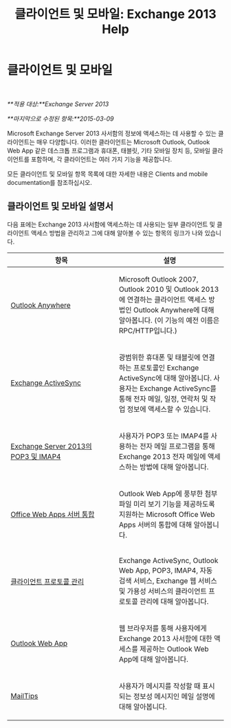 ﻿---
title: '클라이언트 및 모바일: Exchange 2013 Help'
TOCTitle: 클라이언트 및 모바일
ms:assetid: d67342e7-6ee0-4228-9f84-721b2a53fb4c
ms:mtpsurl: https://technet.microsoft.com/ko-kr/library/JJ150572(v=EXCHG.150)
ms:contentKeyID: 50484298
ms.date: 05/22/2018
mtps_version: v=EXCHG.150
ms.translationtype: MT
---

# 클라이언트 및 모바일

 

_**적용 대상:**Exchange Server 2013_

_**마지막으로 수정된 항목:**2015-03-09_

Microsoft Exchange Server 2013 사서함의 정보에 액세스하는 데 사용할 수 있는 클라이언트는 매우 다양합니다. 이러한 클라이언트는 Microsoft Outlook, Outlook Web App 같은 데스크톱 프로그램과 휴대폰, 태블릿, 기타 모바일 장치 등, 모바일 클라이언트를 포함하며, 각 클라이언트는 여러 가지 기능을 제공합니다.

모든 클라이언트 및 모바일 항목 목록에 대한 자세한 내용은 Clients and mobile documentation를 참조하십시오.

## 클라이언트 및 모바일 설명서

다음 표에는 Exchange 2013 사서함에 액세스하는 데 사용되는 일부 클라이언트 및 클라이언트 액세스 방법을 관리하고 그에 대해 알아볼 수 있는 항목의 링크가 나와 있습니다.


<table>
<colgroup>
<col style="width: 50%" />
<col style="width: 50%" />
</colgroup>
<thead>
<tr class="header">
<th>항목</th>
<th>설명</th>
</tr>
</thead>
<tbody>
<tr class="odd">
<td><p><a href="outlook-anywhere-exchange-2013-help.md">Outlook Anywhere</a></p></td>
<td><p>Microsoft Outlook 2007, Outlook 2010 및 Outlook 2013에 연결하는 클라이언트 액세스 방법인 Outlook Anywhere에 대해 알아봅니다. (이 기능의 예전 이름은 RPC/HTTP입니다.)</p></td>
</tr>
<tr class="even">
<td><p><a href="exchange-activesync-exchange-2013-help.md">Exchange ActiveSync</a></p></td>
<td><p>광범위한 휴대폰 및 태블릿에 연결하는 프로토콜인 Exchange ActiveSync에 대해 알아봅니다. 사용자는 Exchange ActiveSync를 통해 전자 메일, 일정, 연락처 및 작업 정보에 액세스할 수 있습니다.</p></td>
</tr>
<tr class="odd">
<td><p><a href="pop3-and-imap4-in-exchange-server-2013-exchange-2013-help.md">Exchange Server 2013의 POP3 및 IMAP4</a></p></td>
<td><p>사용자가 POP3 또는 IMAP4를 사용하는 전자 메일 프로그램을 통해 Exchange 2013 전자 메일에 액세스하는 방법에 대해 알아봅니다.</p></td>
</tr>
<tr class="even">
<td><p><a href="https://technet.microsoft.com/ko-kr/library/jj150495(v=exchg.150)">Office Web Apps 서버 통합</a></p></td>
<td><p>Outlook Web App에 풍부한 첨부 파일 미리 보기 기능을 제공하도록 지원하는 Microsoft Office Web Apps 서버의 통합에 대해 알아봅니다.</p></td>
</tr>
<tr class="odd">
<td><p><a href="client-protocol-management-exchange-2013-help.md">클라이언트 프로토콜 관리</a></p></td>
<td><p>Exchange ActiveSync, Outlook Web App, POP3, IMAP4, 자동 검색 서비스, Exchange 웹 서비스 및 가용성 서비스의 클라이언트 프로토콜 관리에 대해 알아봅니다.</p></td>
</tr>
<tr class="even">
<td><p><a href="outlook-web-app-exchange-2013-help.md">Outlook Web App</a></p></td>
<td><p>웹 브라우저를 통해 사용자에게 Exchange 2013 사서함에 대한 액세스를 제공하는 Outlook Web App에 대해 알아봅니다.</p></td>
</tr>
<tr class="odd">
<td><p><a href="mailtips-exchange-2013-help.md">MailTips</a></p></td>
<td><p>사용자가 메시지를 작성할 때 표시되는 정보성 메시지인 메일 설명에 대해 알아봅니다.</p></td>
</tr>
</tbody>
</table>

